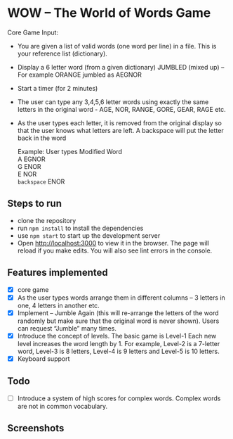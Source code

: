 # WOW – The World of Words Game

Core Game
Input:

-   You are given a list of valid words (one word per line) in a file. This is your reference list (dictionary).
-   Display a 6 letter word (from a given dictionary) JUMBLED (mixed up) –
    For example ORANGE jumbled as AEGNOR
-   Start a timer (for 2 minutes)
-   The user can type any 3,4,5,6 letter words using exactly the same letters in the original word - AGE, NOR, RANGE, GORE, GEAR, RAGE etc.
-   As the user types each letter, it is removed from the original display so that the user knows what letters are left. A backspace will put the letter back in the word

    Example:
    User types Modified Word  
     A EGNOR  
     G ENOR  
     E NOR  
     `backspace` ENOR

## Steps to run

-   clone the repository
-   run `npm install` to install the dependencies
-   use `npm start` to start up the development server
-   Open [http://localhost:3000](http://localhost:3000) to view it in the browser.
    The page will reload if you make edits.
    You will also see lint errors in the console.

## Features implemented

-   [x] core game
-   [x] As the user types words arrange them in different columns – 3 letters in one, 4 letters in another etc.
-   [x] Implement – Jumble Again (this will re-arrange the letters of the word randomly but make sure that the original word is never shown). Users can request “Jumble” many times.
-   [x] Introduce the concept of levels. The basic game is Level-1 Each new level increases the word length by 1. For example, Level-2 is a 7-letter word, Level-3 is 8 letters, Level-4 is 9 letters and Level-5 is 10 letters.
-   [x] Keyboard support

## Todo

-   [ ] Introduce a system of high scores for complex words. Complex words are not in common vocabulary.

## Screenshots
